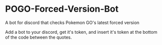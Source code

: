 # POGO-Forced-Version-Bot
A bot for discord that checks Pokemon GO's latest forced version

Add a bot to your discord, get it's token, and insert it's token at the bottom of the code between the quotes. 
